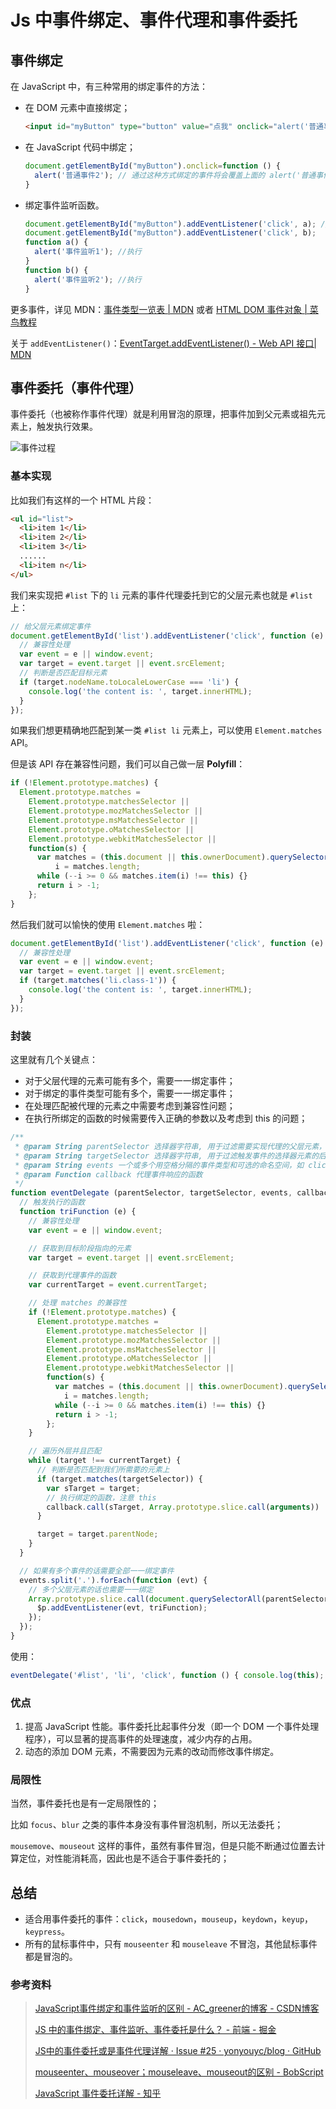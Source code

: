# Js 中事件绑定、事件代理和事件委托

## 事件绑定

在 JavaScript 中，有三种常用的绑定事件的方法：

- 在 DOM 元素中直接绑定；

  ```html
  <input id="myButton" type="button" value="点我" onclick="alert('普通事件1');">
  ```

- 在 JavaScript 代码中绑定；

  ```js
  document.getElementById("myButton").onclick=function () {
    alert('普通事件2'); // 通过这种方式绑定的事件将会覆盖上面的 alert('普通事件1') 方法
  }
  ```

- 绑定事件监听函数。

  ```js
  document.getElementById("myButton").addEventListener('click', a); // 通过这种方式不能用 onclick 要用 click
  document.getElementById("myButton").addEventListener('click', b);
  function a() {
    alert('事件监听1'); //执行
  }
  function b() {
    alert('事件监听2'); //执行
  }
  ```

更多事件，详见 MDN：[事件类型一览表 | MDN](https://developer.mozilla.org/zh-CN/docs/Web/Events) 或者 [HTML DOM 事件对象 | 菜鸟教程](http://www.runoob.com/jsref/dom-obj-event.html)

关于 `addEventListener()`：[EventTarget.addEventListener() - Web API 接口| MDN](https://developer.mozilla.org/zh-CN/docs/Web/API/EventTarget/addEventListener)


## 事件委托（事件代理）
事件委托（也被称作事件代理）就是利用冒泡的原理，把事件加到父元素或祖先元素上，触发执行效果。

![事件过程](../images/F220CA41-7E7E-4896-AA88-578752EE6DA2.png)

### 基本实现

比如我们有这样的一个 HTML 片段：

```html
<ul id="list">
  <li>item 1</li>
  <li>item 2</li>
  <li>item 3</li>
  ......
  <li>item n</li>
</ul>
```

我们来实现把 `#list` 下的 `li` 元素的事件代理委托到它的父层元素也就是 `#list` 上：

```js
// 给父层元素绑定事件
document.getElementById('list').addEventListener('click', function (e) {
  // 兼容性处理
  var event = e || window.event;
  var target = event.target || event.srcElement;
  // 判断是否匹配目标元素
  if (target.nodeName.toLocaleLowerCase === 'li') {
    console.log('the content is: ', target.innerHTML);
  }
});
```

如果我们想更精确地匹配到某一类 `#list li` 元素上，可以使用 `Element.matches` API。

但是该 API 存在兼容性问题，我们可以自己做一层 **Polyfill**：

```js
if (!Element.prototype.matches) {
  Element.prototype.matches =
    Element.prototype.matchesSelector ||
    Element.prototype.mozMatchesSelector ||
    Element.prototype.msMatchesSelector ||
    Element.prototype.oMatchesSelector ||
    Element.prototype.webkitMatchesSelector ||
    function(s) {
      var matches = (this.document || this.ownerDocument).querySelectorAll(s),
          i = matches.length;
      while (--i >= 0 && matches.item(i) !== this) {}
      return i > -1;            
    };
}
```

然后我们就可以愉快的使用 `Element.matches` 啦：

```js
document.getElementById('list').addEventListener('click', function (e) {
  // 兼容性处理
  var event = e || window.event;
  var target = event.target || event.srcElement;
  if (target.matches('li.class-1')) {
    console.log('the content is: ', target.innerHTML);
  }
});
```

### 封装

这里就有几个关键点：

- 对于父层代理的元素可能有多个，需要一一绑定事件；
- 对于绑定的事件类型可能有多个，需要一一绑定事件；
- 在处理匹配被代理的元素之中需要考虑到兼容性问题；
- 在执行所绑定的函数的时候需要传入正确的参数以及考虑到 this 的问题；

```js
/**
 * @param String parentSelector 选择器字符串, 用于过滤需要实现代理的父层元素，既事件需要被真正绑定之上
 * @param String targetSelector 选择器字符串, 用于过滤触发事件的选择器元素的后代，既我们需要被代理事件的元素
 * @param String events 一个或多个用空格分隔的事件类型和可选的命名空间，如 click 或 keydown.click
 * @param Function callback 代理事件响应的函数
 */
function eventDelegate (parentSelector, targetSelector, events, callback) {
  // 触发执行的函数
  function triFunction (e) {
    // 兼容性处理
    var event = e || window.event;

    // 获取到目标阶段指向的元素
    var target = event.target || event.srcElement;

    // 获取到代理事件的函数
    var currentTarget = event.currentTarget;

    // 处理 matches 的兼容性
    if (!Element.prototype.matches) {
      Element.prototype.matches =
        Element.prototype.matchesSelector ||
        Element.prototype.mozMatchesSelector ||
        Element.prototype.msMatchesSelector ||
        Element.prototype.oMatchesSelector ||
        Element.prototype.webkitMatchesSelector ||
        function(s) {
          var matches = (this.document || this.ownerDocument).querySelectorAll(s),
            i = matches.length;
          while (--i >= 0 && matches.item(i) !== this) {}
          return i > -1;            
        };
    }

    // 遍历外层并且匹配
    while (target !== currentTarget) {
      // 判断是否匹配到我们所需要的元素上
      if (target.matches(targetSelector)) {
        var sTarget = target;
        // 执行绑定的函数，注意 this
        callback.call(sTarget, Array.prototype.slice.call(arguments))
      }

      target = target.parentNode;
    }
  }

  // 如果有多个事件的话需要全部一一绑定事件
  events.split('.').forEach(function (evt) {
    // 多个父层元素的话也需要一一绑定
    Array.prototype.slice.call(document.querySelectorAll(parentSelector)).forEach(function ($p) {
      $p.addEventListener(evt, triFunction);
    });
  });
}
```

使用：
```js
eventDelegate('#list', 'li', 'click', function () { console.log(this); });
```

### 优点

1. 提高 JavaScript 性能。事件委托比起事件分发（即一个 DOM 一个事件处理程序），可以显著的提高事件的处理速度，减少内存的占用。
2. 动态的添加 DOM 元素，不需要因为元素的改动而修改事件绑定。 

### 局限性

当然，事件委托也是有一定局限性的；

比如 `focus`、`blur` 之类的事件本身没有事件冒泡机制，所以无法委托；

`mousemove`、`mouseout` 这样的事件，虽然有事件冒泡，但是只能不断通过位置去计算定位，对性能消耗高，因此也是不适合于事件委托的；

## 总结

- 适合用事件委托的事件：`click`，`mousedown`，`mouseup`，`keydown`，`keyup`，`keypress`。
- 所有的鼠标事件中，只有 `mouseenter` 和 `mouseleave` 不冒泡，其他鼠标事件都是冒泡的。

### 参考资料
> [JavaScript事件绑定和事件监听的区别 - AC_greener的博客 - CSDN博客](https://blog.csdn.net/AC_greener/article/details/78602422)
> 
> [JS 中的事件绑定、事件监听、事件委托是什么？ - 前端 - 掘金](https://juejin.im/entry/57ea329e67f3560057ad41a6)
> 
> [JS中的事件委托或是事件代理详解 · Issue #25 · yonyouyc/blog · GitHub](https://github.com/yonyouyc/blog/issues/25)
> 
> [mouseenter、mouseover；mouseleave、mouseout的区别 - BobScript](https://bobscript.com/archives/292/)
> 
> [JavaScript 事件委托详解 - 知乎](https://zhuanlan.zhihu.com/p/26536815)